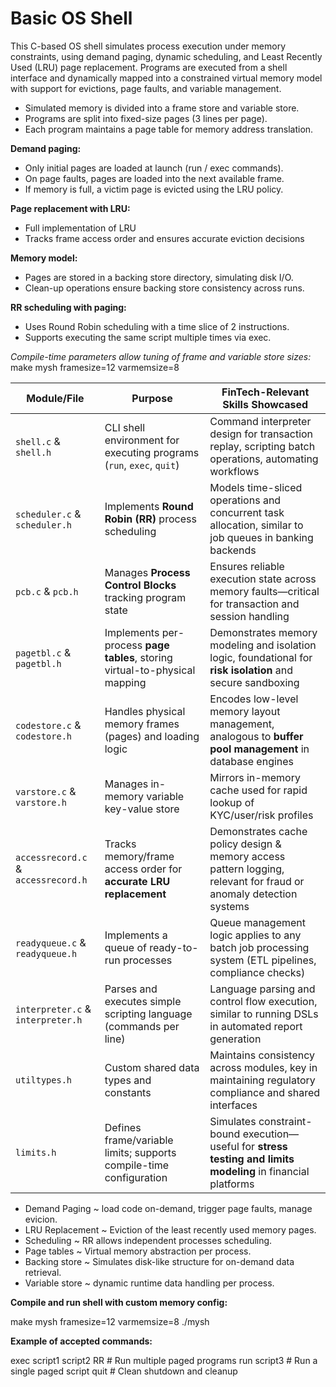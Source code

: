# Basic OS Shell

This C-based OS shell simulates process execution under memory constraints, using demand paging, dynamic scheduling, and Least Recently Used (LRU) page replacement. 
Programs are executed from a shell interface and dynamically mapped into a constrained virtual memory model with support for evictions, page faults, and variable management.

- Simulated memory is divided into a frame store and variable store.
- Programs are split into fixed-size pages (3 lines per page).
- Each program maintains a page table for memory address translation.

**Demand paging:**
- Only initial pages are loaded at launch (run / exec commands).
- On page faults, pages are loaded into the next available frame.
- If memory is full, a victim page is evicted using the LRU policy.

**Page replacement with LRU:**
- Full implementation of LRU
- Tracks frame access order and ensures accurate eviction decisions

**Memory model:**
- Pages are stored in a backing store directory, simulating disk I/O.
- Clean-up operations ensure backing store consistency across runs.

**RR scheduling with paging:**
- Uses Round Robin scheduling with a time slice of 2 instructions.
- Supports executing the same script multiple times via exec.

_Compile-time parameters allow tuning of frame and variable store sizes:_
make mysh framesize=12 varmemsize=8

| **Module/File**                     | **Purpose**                                                                 | **FinTech-Relevant Skills Showcased**                                                                             |
| ----------------------------------- | --------------------------------------------------------------------------- | ----------------------------------------------------------------------------------------------------------------- |
| `shell.c` & `shell.h`               | CLI shell environment for executing programs (`run`, `exec`, `quit`)        | Command interpreter design for transaction replay, scripting batch operations, automating workflows               |
| `scheduler.c` & `scheduler.h`       | Implements **Round Robin (RR)** process scheduling                          | Models time-sliced operations and concurrent task allocation, similar to job queues in banking backends           |
| `pcb.c` & `pcb.h`                   | Manages **Process Control Blocks** tracking program state                   | Ensures reliable execution state across memory faults—critical for transaction and session handling               |
| `pagetbl.c` & `pagetbl.h`           | Implements per-process **page tables**, storing virtual-to-physical mapping | Demonstrates memory modeling and isolation logic, foundational for **risk isolation** and secure sandboxing       |
| `codestore.c` & `codestore.h`       | Handles physical memory frames (pages) and loading logic                    | Encodes low-level memory layout management, analogous to **buffer pool management** in database engines           |
| `varstore.c` & `varstore.h`         | Manages in-memory variable key-value store                                  | Mirrors in-memory cache used for rapid lookup of KYC/user/risk profiles                                           |
| `accessrecord.c` & `accessrecord.h` | Tracks memory/frame access order for **accurate LRU replacement**           | Demonstrates cache policy design & memory access pattern logging, relevant for fraud or anomaly detection systems |
| `readyqueue.c` & `readyqueue.h`     | Implements a queue of ready-to-run processes                                | Queue management logic applies to any batch job processing system (ETL pipelines, compliance checks)              |
| `interpreter.c` & `interpreter.h`   | Parses and executes simple scripting language (commands per line)           | Language parsing and control flow execution, similar to running DSLs in automated report generation               |
| `utiltypes.h`                       | Custom shared data types and constants                                      | Maintains consistency across modules, key in maintaining regulatory compliance and shared interfaces              |
| `limits.h`                          | Defines frame/variable limits; supports compile-time configuration          | Simulates constraint-bound execution—useful for **stress testing and limits modeling** in financial platforms     |

- Demand Paging ~ load code on-demand, trigger page faults, manage evicion.
- LRU Replacement ~ Eviction of the least recently used memory pages.
- Scheduling ~ RR allows independent processes scheduling.
- Page tables ~ Virtual memory abstraction per process.
- Backing store ~ Simulates disk-like structure for on-demand data retrieval.
- Variable store ~ dynamic runtime data handling per process.

**Compile and run shell with custom memory config:**

make mysh framesize=12 varmemsize=8
./mysh

**Example of accepted commands:**

exec script1 script2 RR     # Run multiple paged programs
run script3                 # Run a single paged script
quit                        # Clean shutdown and cleanup

